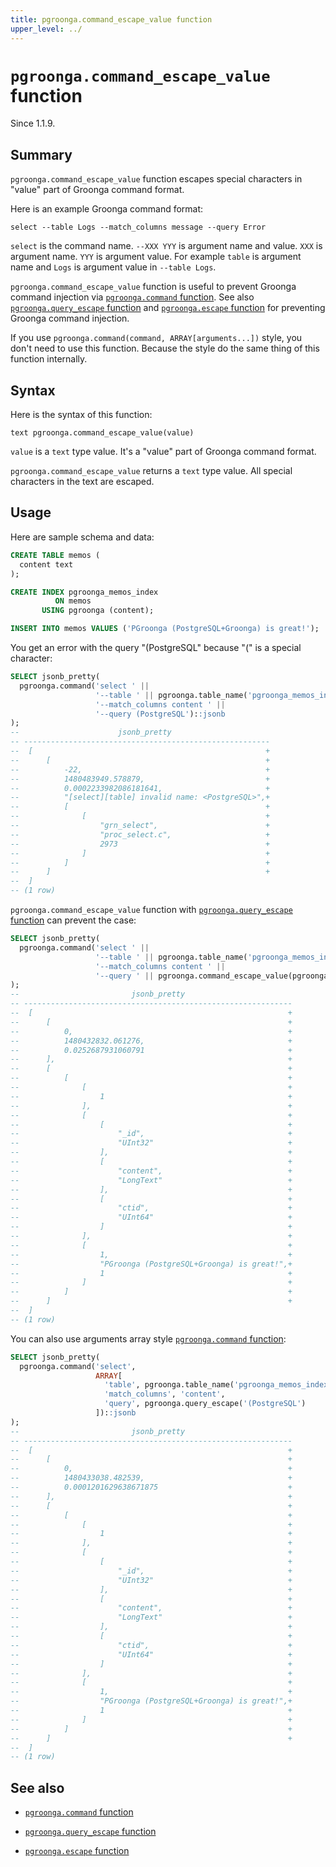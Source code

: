 ```yaml
---
title: pgroonga.command_escape_value function
upper_level: ../
---
```


# `pgroonga.command_escape_value` function

Since 1.1.9.

## Summary

`pgroonga.command_escape_value` function escapes special characters in "value" part of Groonga command format.

Here is an example Groonga command format:

```text
select --table Logs --match_columns message --query Error
```

`select` is the command name. `--XXX YYY` is argument name and value. `XXX` is argument name. `YYY` is argument value. For example `table` is argument name and `Logs` is argument value in `--table Logs`.

`pgroonga.command_escape_value` function is useful to prevent Groonga command injection via [`pgroonga.command` function](pgroonga-command.html). See also [`pgroonga.query_escape` function](pgroonga-query-escape.html) and [`pgroonga.escape` function](pgroonga-escape.html) for preventing Groonga command injection.

If you use `pgroonga.command(command, ARRAY[arguments...])` style, you don't need to use this function. Because the style do the same thing of this function internally.

## Syntax

Here is the syntax of this function:

```text
text pgroonga.command_escape_value(value)
```

`value` is a `text` type value. It's a "value" part of Groonga command format.

`pgroonga.command_escape_value` returns a `text` type value. All special characters in the text are escaped.

## Usage

Here are sample schema and data:

```sql
CREATE TABLE memos (
  content text
);

CREATE INDEX pgroonga_memos_index
          ON memos
       USING pgroonga (content);

INSERT INTO memos VALUES ('PGroonga (PostgreSQL+Groonga) is great!');
```

You get an error with the query "(PostgreSQL" because "(" is a special character:

```sql
SELECT jsonb_pretty(
  pgroonga.command('select ' ||
                   '--table ' || pgroonga.table_name('pgroonga_memos_index') || ' ' ||
                   '--match_columns content ' ||
                   '--query (PostgreSQL')::jsonb
);
--                      jsonb_pretty                      
-- -------------------------------------------------------
--  [                                                    +
--      [                                                +
--          -22,                                         +
--          1480483949.578879,                           +
--          0.0002233982086181641,                       +
--          "[select][table] invalid name: <PostgreSQL>",+
--          [                                            +
--              [                                        +
--                  "grn_select",                        +
--                  "proc_select.c",                     +
--                  2973                                 +
--              ]                                        +
--          ]                                            +
--      ]                                                +
--  ]
-- (1 row)
```

`pgroonga.command_escape_value` function with [`pgroonga.query_escape` function](pgroonga-qurey-escape.html) can prevent the case:

```sql
SELECT jsonb_pretty(
  pgroonga.command('select ' ||
                   '--table ' || pgroonga.table_name('pgroonga_memos_index') || ' ' ||
                   '--match_columns content ' ||
                   '--query ' || pgroonga.command_escape_value(pgroonga.query_escape('(PostgreSQL')))::jsonb
);
--                         jsonb_pretty                        
-- ------------------------------------------------------------
--  [                                                         +
--      [                                                     +
--          0,                                                +
--          1480432832.061276,                                +
--          0.0252687931060791                                +
--      ],                                                    +
--      [                                                     +
--          [                                                 +
--              [                                             +
--                  1                                         +
--              ],                                            +
--              [                                             +
--                  [                                         +
--                      "_id",                                +
--                      "UInt32"                              +
--                  ],                                        +
--                  [                                         +
--                      "content",                            +
--                      "LongText"                            +
--                  ],                                        +
--                  [                                         +
--                      "ctid",                               +
--                      "UInt64"                              +
--                  ]                                         +
--              ],                                            +
--              [                                             +
--                  1,                                        +
--                  "PGroonga (PostgreSQL+Groonga) is great!",+
--                  1                                         +
--              ]                                             +
--          ]                                                 +
--      ]                                                     +
--  ]
-- (1 row)
```

You can also use arguments array style [`pgroonga.command` function](pgroonga-command.html):

```sql
SELECT jsonb_pretty(
  pgroonga.command('select',
                   ARRAY[
                     'table', pgroonga.table_name('pgroonga_memos_index'),
                     'match_columns', 'content',
                     'query', pgroonga.query_escape('(PostgreSQL')
                   ])::jsonb
);
--                         jsonb_pretty                        
-- ------------------------------------------------------------
--  [                                                         +
--      [                                                     +
--          0,                                                +
--          1480433038.482539,                                +
--          0.0001201629638671875                             +
--      ],                                                    +
--      [                                                     +
--          [                                                 +
--              [                                             +
--                  1                                         +
--              ],                                            +
--              [                                             +
--                  [                                         +
--                      "_id",                                +
--                      "UInt32"                              +
--                  ],                                        +
--                  [                                         +
--                      "content",                            +
--                      "LongText"                            +
--                  ],                                        +
--                  [                                         +
--                      "ctid",                               +
--                      "UInt64"                              +
--                  ]                                         +
--              ],                                            +
--              [                                             +
--                  1,                                        +
--                  "PGroonga (PostgreSQL+Groonga) is great!",+
--                  1                                         +
--              ]                                             +
--          ]                                                 +
--      ]                                                     +
--  ]
-- (1 row)
```

## See also

  * [`pgroonga.command` function](pgroonga-command.html)

  * [`pgroonga.query_escape` function](pgroonga-query-escape.html)

  * [`pgroonga.escape` function](pgroonga-escape.html)
